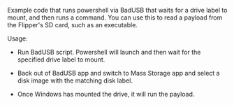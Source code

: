Example code that runs powershell via BadUSB that waits for a drive label to mount, and then runs a command. You can use this to read a payload from the Flipper's SD card, such as an executable.

Usage:

- Run BadUSB script.  Powershell will launch and then wait for the specified drive label to mount.

- Back out of BadUSB app and switch to Mass Storage app and select a disk image with the matching disk label.

- Once Windows has mounted the drive, it will run the payload. 
